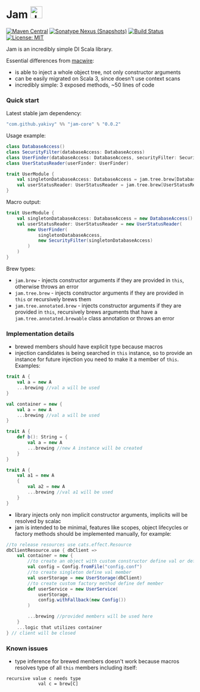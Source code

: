 # Jam <img src="https://www.svgrepo.com/show/128194/jam.svg" height="32px" alt="Jam" />
[![Maven Central](https://img.shields.io/maven-central/v/com.github.yakivy/jam-core_2.13.svg)](https://search.maven.org/search?q=g:com.github.yakivy%20jam)
[![Sonatype Nexus (Snapshots)](https://img.shields.io/nexus/s/https/oss.sonatype.org/com.github.yakivy/jam-core_2.13.svg)](https://oss.sonatype.org/content/repositories/snapshots/com/github/yakivy/jam-core_2.13/)
[![Build Status](https://travis-ci.com/yakivy/jam.svg?branch=master)](https://travis-ci.com/yakivy/jam)
[![License: MIT](https://img.shields.io/badge/License-MIT-yellow.svg)](https://opensource.org/licenses/MIT)

Jam is an incredibly simple DI Scala library.

Essential differences from [macwire](https://github.com/softwaremill/macwire):
- is able to inject a whole object tree, not only constructor arguments
- can be easily migrated on Scala 3, since doesn't use context scans
- incredibly simple: 3 exposed methods, ~50 lines of code

### Quick start
Latest stable jam dependency:
```scala
"com.github.yakivy" %% "jam-core" % "0.0.2"
```
Usage example:
```scala
class DatabaseAccess()
class SecurityFilter(databaseAccess: DatabaseAccess)
class UserFinder(databaseAccess: DatabaseAccess, securityFilter: SecurityFilter)
class UserStatusReader(userFinder: UserFinder)

trait UserModule {
    val singletonDatabaseAccess: DatabaseAccess = jam.tree.brew[DatabaseAccess]
    val userStatusReader: UserStatusReader = jam.tree.brew[UserStatusReader]
}
```
Macro output:
```scala
trait UserModule {
    val singletonDatabaseAccess: DatabaseAccess = new DatabaseAccess()
    val userStatusReader: UserStatusReader = new UserStatusReader(
        new UserFinder(
            singletonDatabaseAccess,
            new SecurityFilter(singletonDatabaseAccess)
        )
    )
}
```
Brew types:
- `jam.brew` - injects constructor arguments if they are provided in `this`, otherwise throws an error
- `jam.tree.brew` - injects constructor arguments if they are provided in `this` or recursively brews them
- `jam.tree.annotated.brew` - injects constructor arguments if they are provided in `this`, recursively brews arguments that have a `jam.tree.annotated.brewable` class annotation or throws an error
### Implementation details 
- brewed members should have explicit type because macros
- injection candidates is being searched in `this` instance, so to provide an instance for future injection you need to make it a member of `this`. Examples:
```scala
trait A {
    val a = new A
    ...brewing //val a will be used
}

val container = new {
    val a = new A
    ...brewing //val a will be used
}

trait A {
    def b(): String = {
        val a = new A
        ...brewing //new A instance will be created
    }
}

trait A {
    val a1 = new A
    {
        val a2 = new A
        ...brewing //val a1 will be used
    }
}
```
- library injects only non implicit constructor arguments, implicits will be resolved by scalac
- jam is intended to be minimal, features like scopes, object lifecycles or factory methods should be implemented manually, for example:
```scala
//to release resources use cats.effect.Resource
dbClientResource.use { dbClient =>
    val container = new {
        //to create an object with custom constructor define val or def member
        val config = Config.fromFile("config.conf")
        //to create singleton define val member
        val userStorage = new UserStorage(dbClient)
        //to create custom factory method define def member
        def userService = new UserService(
            userStorage,
            config.withFallback(new Config())
        )

        ...brewing //provided members will be used here
    }
    ...logic that utilizes container
} // client will be closed
```
### Known issues 
- type inference for brewed members doesn't work because macros resolves type of all `this` members including itself:
```
recursive value c needs type
            val c = brew[C]
```
